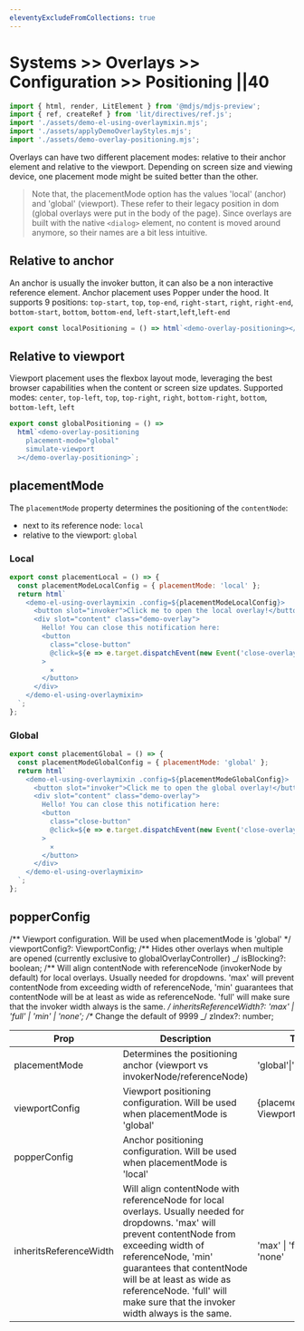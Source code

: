 ```yaml
---
eleventyExcludeFromCollections: true
---
```


# Systems >> Overlays >> Configuration >> Positioning ||40

```js script
import { html, render, LitElement } from '@mdjs/mdjs-preview';
import { ref, createRef } from 'lit/directives/ref.js';
import './assets/demo-el-using-overlaymixin.mjs';
import './assets/applyDemoOverlayStyles.mjs';
import './assets/demo-overlay-positioning.mjs';
```

Overlays can have two different placement modes: relative to their anchor element and relative to the viewport.
Depending on screen size and viewing device, one placement mode might be suited better than the other.

> Note that, the placementMode option has the values 'local' (anchor) and 'global' (viewport). These refer to their
> legacy position in dom (global overlays were put in the body of the page). Since overlays are built with the native `<dialog>` element,
> no content is moved around anymore, so their names are a bit less intuitive.

## Relative to anchor

An anchor is usually the invoker button, it can also be a non interactive reference element.
Anchor placement uses Popper under the hood. It supports 9 positions:
`top-start`, `top`, `top-end`, `right-start`, `right`, `right-end`, `bottom-start`, `bottom`, `bottom-end`, `left-start`,`left`,`left-end`

```js story
export const localPositioning = () => html`<demo-overlay-positioning></demo-overlay-positioning>`;
```

## Relative to viewport

Viewport placement uses the flexbox layout mode, leveraging the best browser capabilities when
the content or screen size updates.
Supported modes:
`center`, `top-left`, `top`, `top-right`, `right`, `bottom-right`, `bottom`, `bottom-left`, `left`

```js story
export const globalPositioning = () =>
  html`<demo-overlay-positioning
    placement-mode="global"
    simulate-viewport
  ></demo-overlay-positioning>`;
```

## placementMode

The `placementMode` property determines the positioning of the `contentNode`:

- next to its reference node: `local`
- relative to the viewport: `global`

### Local

<!-- By default, the [`referenceNode`](./configuration-elements#referencenode) is the [invokerNode](/configuration-elements#invokernode). -->

```js story
export const placementLocal = () => {
  const placementModeLocalConfig = { placementMode: 'local' };
  return html`
    <demo-el-using-overlaymixin .config=${placementModeLocalConfig}>
      <button slot="invoker">Click me to open the local overlay!</button>
      <div slot="content" class="demo-overlay">
        Hello! You can close this notification here:
        <button
          class="close-button"
          @click=${e => e.target.dispatchEvent(new Event('close-overlay', { bubbles: true }))}
        >
          ⨯
        </button>
      </div>
    </demo-el-using-overlaymixin>
  `;
};
```

### Global

```js story
export const placementGlobal = () => {
  const placementModeGlobalConfig = { placementMode: 'global' };
  return html`
    <demo-el-using-overlaymixin .config=${placementModeGlobalConfig}>
      <button slot="invoker">Click me to open the global overlay!</button>
      <div slot="content" class="demo-overlay">
        Hello! You can close this notification here:
        <button
          class="close-button"
          @click=${e => e.target.dispatchEvent(new Event('close-overlay', { bubbles: true }))}
        >
          ⨯
        </button>
      </div>
    </demo-el-using-overlaymixin>
  `;
};
```

## popperConfig

/** Viewport configuration. Will be used when placementMode is 'global' \*/
viewportConfig?: ViewportConfig;
/** Hides other overlays when multiple are opened (currently exclusive to globalOverlayController) _/
isBlocking?: boolean;
/\*\* Will align contentNode with referenceNode (invokerNode by default) for local overlays. Usually needed for dropdowns. 'max' will prevent contentNode from exceeding width of referenceNode, 'min' guarantees that contentNode will be at least as wide as referenceNode. 'full' will make sure that the invoker width always is the same. _/
inheritsReferenceWidth?: 'max' | 'full' | 'min' | 'none';
/\*_ Change the default of 9999 _/
zIndex?: number;

| Prop                   | Description                                                                                                                                                                                                                                                                                                     | Type                               |     |     |     |
| ---------------------- | --------------------------------------------------------------------------------------------------------------------------------------------------------------------------------------------------------------------------------------------------------------------------------------------------------------- | ---------------------------------- | --- | --- | --- |
| placementMode          | Determines the positioning anchor (viewport vs invokerNode/referenceNode)                                                                                                                                                                                                                                       | 'global'\|'local'                  |     |     |     |
| viewportConfig         | Viewport positioning configuration. Will be used when placementMode is 'global'                                                                                                                                                                                                                                 | {placement: ViewportPlacement}     |     |     |     |
| popperConfig           | Anchor positioning configuration. Will be used when placementMode is 'local'                                                                                                                                                                                                                                    |                                    |     |     |     |
| inheritsReferenceWidth | Will align contentNode with referenceNode for local overlays. Usually needed for dropdowns. 'max' will prevent contentNode from exceeding width of referenceNode, 'min' guarantees that contentNode will be at least as wide as referenceNode. 'full' will make sure that the invoker width always is the same. | 'max' \| 'full' \| 'min' \| 'none' |     |     |     |
